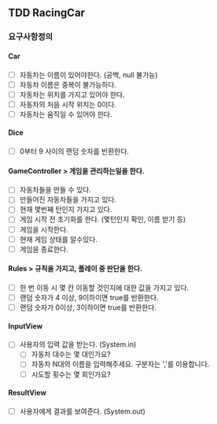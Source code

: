 ## TDD RacingCar

### 요구사항정의

#### Car
- [ ] 자동차는 이름이 있어야한다. (공백, null 불가능)
- [ ] 자동차 이름은 중복이 불가능하다.
- [ ] 자동차는 위치를 가지고 있어야 한다.
- [ ] 자동차의 처음 시작 위치는 0이다.
- [ ] 자동차는 움직일 수 있어야 한다.

#### Dice
- [ ] 0부터 9 사이의 랜덤 숫자를 반환한다.

#### GameController > 게임을 관리하는일을 한다.
- [ ] 자동차들을 만들 수 있다.
- [ ] 만들어진 자동차들을 가지고 있다.
- [ ] 현재 몇번째 턴인지 가지고 있다.
- [ ] 게임 시작 전 초기화를 한다. (몇턴인지 확인, 이름 받기 등)
- [ ] 게임을 시작한다.
- [ ] 현재 게임 상태를 알수있다.
- [ ] 게임을 종료한다.

#### Rules > 규칙을 가지고, 플레이 중 판단을 한다.
- [ ] 한 번 이동 시 몇 칸 이동할 것인지에 대한 값을 가지고 있다.
- [ ] 랜덤 숫자가 4 이상, 9이하이면 true를 반환한다.
- [ ] 랜덤 숫자가 0이상, 3이하이면 true를 반환한다.

#### InputView
- [ ] 사용자의 입력 값을 받는다. (System.in)
  - [ ] 자동차 대수는 몇 대인가요?
  - [ ] 자동차 N대의 이름을 입력해주세요. 구분자는 ','를 이용합니다.
  - [ ] 시도할 횟수는 몇 회인가요?

#### ResultView
- [ ] 사용자에게 결과를 보여준다. (System.out)
